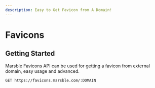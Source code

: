 ```yaml
---
description: Easy to Get Favicon from A Domain!
---
```


# Favicons

## Getting Started

Marsble Favicons API can be used for getting a favicon from external domain, easy usage and advanced.

```
GET https://favicons.marsble.com/:DOMAIN
```



